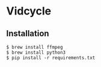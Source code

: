# Vidcycle

## Installation

```
$ brew install ffmpeg
$ brew install python3
$ pip install -r requirements.txt
```

